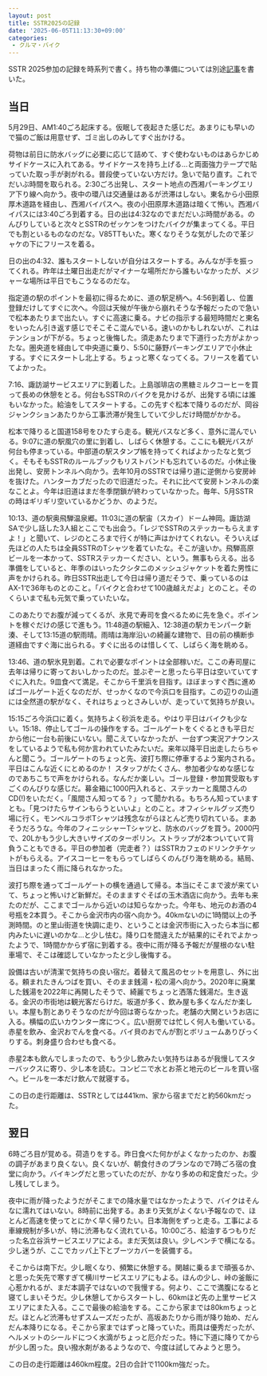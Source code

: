 ```yaml
---
layout: post
title: SSTR2025の記録
date: '2025-06-05T11:13:30+09:00'
categories:
 - クルマ・バイク
---
```


SSTR 2025参加の記録を時系列で書く。持ち物の準備については別途[記事](/blog/2025/06/sstrと雨装備.html)を書いた。

## 当日

5月29日、AM1:40ごろ起床する。仮眠して夜起きた感じだ。あまりにも早いので猫のご飯は用意せず、ゴミ出しのみしてすぐ出かける。

荷物は前日に防水バッグに必要に応じて詰めて、すぐ使わないものはあらかじめサイドケースに入れてある。サイドケースを持ち上げる…と両面強力テープで貼っていた取っ手が剥がれる。普段使っていない方だけ。急いで貼り直す。これでだいぶ時間を取られる。2:30ごろ出発し、スタート地点の西湘パーキングエリア下り線へ向かう。夜中の環八は交通量はあるが渋滞はしない。東名から小田原厚木道路を経由し、西湘バイパスへ。夜の小田原厚木道路は暗くて怖い。西湘バイパスには3:40ごろ到着する。日の出は4:32なのでまだだいぶ時間がある。のんびりしていると次々とSSTRのゼッケンをつけたバイクが集まってくる。平日でも割といるものなのだな。V85TTもいた。寒くなりそうな気がしたので革ジャケの下にフリースを着る。

日の出の4:32、誰もスタートしないが自分はスタートする。みんなが手を振ってくれる。昨年は土曜日出走だがマイナーな場所だから誰もいなかったが、メジャーな場所は平日でもこうなるのだな。

指定道の駅のポイントを最初に得るために、道の駅足柄へ。4:56到着し、位置登録だけしてすぐに次へ。今回は天候が午後から崩れそうな予報だったので急いで松本あたりまで出たい。すぐに高速に乗る。ナビの指示する最短時間だと東名をいったん引き返す感じでそこそこ混んでいる。速いのかもしれないが、これはテンションが下がる。ちょっと後悔した。須走あたりまで下道行った方がよかったな。圏央道を経由して中央道に乗り、5:50に藤野パーキングエリアで小休止する。すぐにスタートし北上する。ちょっと寒くなってくる。フリースを着ていてよかった。

7:16、諏訪湖サービスエリアに到着した。上島珈琲店の黒糖ミルクコーヒーを買って長めの休憩をとる。何台もSSTRのバイクを見かけるが、出発する頃には誰もいなかった。給油をしてスタートする。この先すぐ松本で降りるのだが、岡谷ジャンクションあたりから工事渋滞が発生していて少しだけ時間がかかる。

松本で降りると国道158号をひたすら走る。観光バスなど多く、意外に混んでいる。9:07に道の駅風穴の里に到着し、しばらく休憩する。ここにも観光バスが何台も停まっている。中部道の駅スタンプ帳を持ってくればよかったなと気づく。そもそもSSTRのルールブックもリストバンドも忘れているのだ。小休止後出発し、安房トンネルへ向かう。去年10月のSSTRでは帰り道に逆側から安房峠を抜けた。ハンターカブだったので旧道だった。それに比べて安房トンネルの楽なことよ。今年は旧道はまだ冬季閉鎖が終わっていなかった。毎年、5月SSTRの時はギリギリ空いているかどうか、のようだ。

10:13、道の駅奥飛騨温泉郷。11:03に道の駅宙（スカイ）ドーム神岡。諏訪湖SAで少し話した3人組とここでも出会う。「レジでSSTRのステッカーもらえますよ！」と聞いて、レジのところまで行くが特に声はかけてくれない。そういえば先ほどの人たちは全員SSTRのTシャツを着ていたな。そこが違いか。飛騨高原ビールを一本かって、SSTRステッカーください、という。無事もらえる。出る準備をしていると、年季のはいったクシタニのメッシュジャケットを着た男性に声をかけられる。昨日SSTR出走して今日は帰り道だそうで、乗っているのはAX-1で36年ものとのこと。「バイクと合わせて100歳越えだよ」とのこと。そのくらいまで私も元気で乗っていたいな。

このあたりでお腹が減ってくるが、氷見で寿司を食べるために先を急ぐ。ポイントを稼ぐだけの感じで進もう。11:48道の駅細入、12:38道の駅カモンパーク新湊、そして13:15道の駅雨晴。雨晴は海岸沿いの綺麗な建物で、目の前の横断歩道経由ですぐ海に出られる。すぐに出るのは惜しくて、しばらく海を眺める。

13:46、道の駅氷見到着。これで必要なポイントは全部稼いだ。ここの寿司屋に去年は帰りに寄っておいしかったのだ。並ぶぞーと思ったら平日は空いていてすぐに入れた。9皿食べて満足。そこから千里浜を目指す。ほぼまっすぐ西に進めばゴールゲート近くなのだが、せっかくなので今浜口を目指す。この辺りの山道には全然道の駅がなく、それはちょっとさみしいが、走っていて気持ちが良い。

15:15ごろ今浜口に着く。気持ちよく砂浜を走る。やはり平日はバイクも少ない。15:18、停止してゴールの操作をする。ゴールゲートをくぐるときも平日だから他に一台も前後にいない。聞こえていなかったが、一台ずつ実況アナウンスをしているようで私も何か言われていたみたいだ。来年以降平日出走したらちゃんと聞こう。ゴールゲートのちょっと先、波打ち際に停車するよう案内される。平日はこんな近くにとめるのか！ スタッフがたくさん、参加者少なめな感じなのであちこちで声をかけられる。なんだか楽しい。ゴール登録・参加賞受取もすごくのんびりな感じだ。募金箱に1000円入れると、ステッカーと風間さんのCD(!)をいただく。「風間さん知ってる？」って聞かれる。もちろん知っていますとも。「見つけたらサインもらうといいよ」とのこと。オフィシャルグッズ売り場に行く。モンベルコラボTシャツは残念ながらほとんど売り切れている。まあそうだろうな。今年のフィニッシャーTシャツと、防水のバッグを買う。2000円で、20Lかもう少し大きいサイズのターポリン。ストラップが2本ついていて背負うこともできる。平日の参加者（完走者？）はSSTRカフェのドリンクチケットがもらえる。アイスコーヒーをもらってしばらくのんびり海を眺める。結局、当日はまったく雨に降られなかった。

波打ち際を通ってゴールゲートの横を通過して帰る。本当にそこまで波が来ていて、ちょっと怖いけど新鮮だ。そのまますぐそばの玉木酒店に向かう。去年も来たのだが、ここまでゴールから近いのは知らなかった。今年も、地元のお酒の4号瓶を2本買う。そこから金沢市内の宿へ向かう。40kmないのに1時間以上の予測時間。のと里山街道を快調に走り、ということは金沢市街に入ったら本当に都内みたいに遅いのかな…と少し怯む。降り口を間違えたが結果的にそれでよかったようで、1時間かからず宿に到着する。夜中に雨が降る予報だが屋根のない駐車場で、そこは確認していなかったと少し後悔する。

設備は古いが清潔で気持ちの良い宿だ。着替えて風呂のセットを用意し、外に出る。頼まれたきんつばを買い、そのまま銭湯・松の湯へ向かう。2020年に廃業した銭湯を2022年に再開したそうで、綺麗でちょっと洒落た銭湯だ。生き返る。金沢の市街地は観光客だらけだ。坂道が多く、飲み屋も多くなんだか楽しい。本屋も割とありそうなのだが今回は寄らなかった。老舗の大関というお店に入る。横幅の広いカウンター席につく。広い厨房では忙しく何人も働いている。赤星を飲み、金沢おでんを食べる。バイ貝のおでんが割とボリュームありびっくりする。刺身盛り合わせも食べる。

赤星2本も飲んでしまったので、もう少し飲みたい気持ちはあるが我慢してスターバックスに寄り、少し本を読む。コンビニで水とお茶と地元のビールを買い宿へ。ビールを一本だけ飲んで就寝する。

この日の走行距離は、SSTRとしては441km、家から宿までだと約560kmだった。

## 翌日

6時ごろ目が覚める。荷造りをする。昨日食べた何かがよくなかったのか、お腹の調子があまり良くない。良くないが、朝食付きのプランなので7時ごろ宿の食堂に向かう。バイキングだと思っていたのだが、かなり多めの和定食だった。少し残してしまう。

夜中に雨が降ったようだがそこまでの降水量ではなかったようで、バイクはそんなに濡れてはいない。8時前に出発する。あまり天気がよくない予報なので、ほとんど高速を使ってとにかく早く帰りたい。日本海側をずっと走る。工事による車線規制が多いが、特に渋滞もなく流れている。10:00ごろ、給油するつもりだった名立谷浜サービスエリアによる。まだ天気は良い。少しベンチで横になる。少し迷うが、ここでカッパ上下とブーツカバーを装備する。

そこからは南下だ。少し眠くなり、頻繁に休憩する。関越に乗るまで頑張るか、と思った矢先で寒すぎて横川サービスエリアにもよる。ほんの少し、峠の釜飯に心惹かれるが、まだ本調子ではないので我慢する。何より、ここで満腹になると寝てしまいそうだ。少し休憩してからスタートし、60kmほど先の上里サービスエリアにまた入る。ここで最後の給油をする。ここから家までは80kmちょっとだ。ほとんど渋滞もせずスムーズだったが、高坂あたりから雨が降り始め、だんだん本降りになる。そこから家まではずっと降っていた。雨具は優秀だったが、ヘルメットのシールドにつく水滴がちょっと厄介だった。特に下道に降りてからが少し困った。良い撥水剤があるようなので、今度は試してみようと思う。

この日の走行距離は460km程度。2日の合計で1100km強だった。

